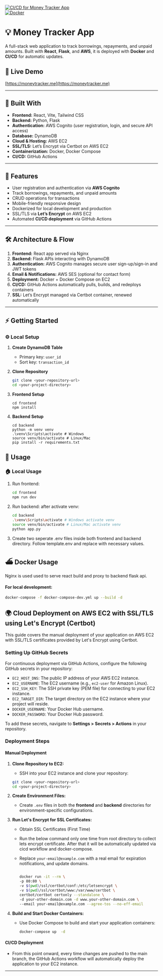 [![CI/CD for Money Tracker App](https://github.com/amihsan/quiz-app/actions/workflows/ci-cd-docker-aws-ec2.yml/badge.svg)](https://github.com/amihsan/quiz-app/actions/workflows/ci-cd-docker-aws-ec2.yml)  
[![Docker](https://img.shields.io/badge/Docker-Ready-blue?logo=docker)](https://www.docker.com/)

# 💡 Money Tracker App

A full-stack web application to track borrowings, repayments, and unpaid amounts. Built with **React**, **Flask**, and **AWS**, it is deployed with **Docker** and **CI/CD** for automatic updates.

## 🔗 Live Demo

[https://moneytracker.me](https://moneytracker.me)  

---

## 🧱 Built With

- **Frontend:** React, Vite, Tailwind CSS  
- **Backend:** Python, Flask  
- **Authentication:** AWS Cognito (user registration, login, and secure API access)  
- **Database:** DynamoDB  
- **Cloud & Hosting:** AWS EC2  
- **SSL/TLS:** Let’s Encrypt via Certbot on AWS EC2  
- **Containerization:** Docker, Docker Compose  
- **CI/CD:** GitHub Actions  

---

## 🚀 Features

- User registration and authentication via **AWS Cognito**  
- Track borrowings, repayments, and unpaid amounts  
- CRUD operations for transactions  
- Mobile-friendly responsive design  
- Dockerized for local development and production  
- SSL/TLS via **Let’s Encrypt** on AWS EC2  
- Automated **CI/CD deployment** via GitHub Actions  

---

## 🛠 Architecture & Flow

1. **Frontend:** React app served via Nginx  
2. **Backend:** Flask APIs interacting with DynamoDB  
3. **Authentication:** AWS Cognito manages secure user sign-up/sign-in and JWT tokens  
4. **Email & Notifications:** AWS SES (optional for contact form)  
5. **Deployment:** Docker + Docker Compose on EC2  
6. **CI/CD:** GitHub Actions automatically pulls, builds, and redeploys containers  
7. **SSL:** Let’s Encrypt managed via Certbot container, renewed automatically  

---

## ⚡ Getting Started

### ⚙️ Local Setup

1. **Create DynamoDB Table**  
   - Primary key: `user_id`  
   - Sort key: `transaction_id`

2. **Clone Repository**  
   ```bash
   git clone <your-repository-url>
   cd <your-project-directory>


3. **Frontend Setup**

   ```shell
   cd frontend
   npm install
   ```

4. **Backend Setup**
   ```shell
   cd backend
   python -m venv venv
   .\venv\Scripts\activate # Windows
   source venv/bin/activate # Linux/Mac
   pip install -r requirements.txt
   ```

## 👟 Usage

### 🏠 Local Usage

1. Run frontend:

   ```bash
   cd frontend
   npm run dev
   ```

2. Run backend: after activate venv:

   ```bash
   cd backend
   .\venv\Scripts\activate # Windows activate venv
   source venv/bin/activate # Linux/Mac activate venv
   python app.py
   ```

3. Create two seperate .env files inside both frontend and backend directory. Follow template.env and replace with necessary values.

## ⛴️ Docker Usage

 Nginx is used used to serve react build and proxy to backend flask api.

#### For local development:

```bash
docker-compose -f docker-compose-dev.yml up --build -d
```

## 🌍 Cloud Deployment on AWS EC2 with SSL/TLS using Let's Encrypt (Certbot)

This guide covers the manual deployment of your application on AWS EC2 with SSL/TLS certificates provided by Let's Encrypt using Certbot.

### Setting Up GitHub Secrets

For continuous deployment via GitHub Actions, configure the following GitHub secrets in your repository:

- `EC2_HOST_DNS`: The public IP address of your AWS EC2 instance.
- `EC2_USERNAME`: The EC2 username (e.g., `ec2-user` for Amazon Linux).
- `EC2_SSH_KEY`: The SSH private key (PEM file) for connecting to your EC2 instance.
- `EC2_TARGET_DIR`: The target directory on the EC2 instance where your project will reside.
- `DOCKER_USERNAME`: Your Docker Hub username.
- `DOCKER_PASSWORD`: Your Docker Hub password.

To add these secrets, navigate to **Settings > Secrets > Actions** in your repository.

### Deployment Steps

#### Manual Deployment

1. **Clone Repository to EC2:**

   - SSH into your EC2 instance and clone your repository:

   ```bash
   git clone <your-repository-url>
   cd <your-project-directory>
   ```

2. **Create Environment Files:**

   - Create `.env` files in both the **frontend** and **backend** directories for environment-specific configurations.

3. **Run Let's Encrypt for SSL Certificates:**

   - Obtain SSL Certificates (First Time)
   - Run the below command only one time from root directory to collect lets encrypt certificate. After that it will be automatically updated via cicd workflow and docker-compose.

   - Replace `your-email@example.com` with a real email for expiration notifications, and update domains.

     ```bash

     docker run -it --rm \
     -p 80:80 \
     -v $(pwd)/ssl/certbot/conf:/etc/letsencrypt \
     -v $(pwd)/ssl/certbot/www:/var/www/certbot \
     certbot/certbot certonly --standalone \
     -d your-other-domain.com -d www.your-other-domain.com \
     --email your-email@example.com --agree-tos --no-eff-email
     ```

4. **Build and Start Docker Containers:**
   - Use Docker Compose to build and start your application containers:
     ```bash
     docker-compose up  -d
     ```

#### CI/CD Deployment

- From this point onward, every time changes are pushed to the main branch, the GitHub Actions workflow will automatically deploy the application to your EC2 instance.

---
